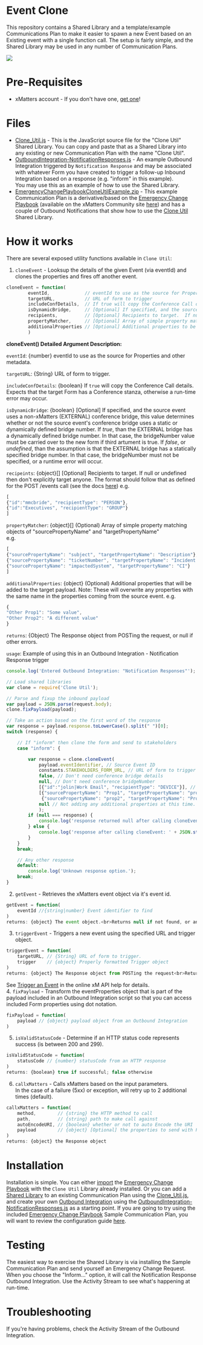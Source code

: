 # Event Clone
This repository contains a Shared Library and a template/example Communications Plan to make it easier to spawn a new Event based on an Existing event with a single function call.
The setup is fairly simple, and the Shared Library may be used in any number of Communication Plans.

<kbd>
  <img src="https://github.com/xmatters/xMatters-Labs/raw/master/media/disclaimer.png">
</kbd>

# Pre-Requisites
* xMatters account - If you don't have one, [get one](https://www.xmatters.com)!

# Files
* [Clone_Util.js](Clone_Util.js) - This is the JavaScript source file for the "Clone Util" Shared Library.
You can copy and paste that as a Shared Library into any existing or new Communication Plan with the name "Clone Util".
* [OutboundIntegration-NotificationResponses.js](OutboundIntegration-NotificationResponses.js) - An example Outbound Integration triggered by `Notification Response` and may be associated with whatever Form you have created to trigger a follow-up Inbound Integration based on a response (e.g. "inform" in this example).<br>You may use this as an example of how to use the Shared Library.
* [EmergencyChangePlaybookCloneUtilExample.zip](EmergencyChangePlaybookCloneUtilExample.zip) - This example Communication Plan is a derivative/based on the [Emergency Change Playbook](https://support.xmatters.com/hc/en-us/articles/360001906232) (available on the xMatters Community site [here](https://support.xmatters.com/hc/en-us/articles/360001906232)) and has a couple of Outbound Notifications that show how to use the [Clone Util](Clone_Util.js) Shared Library.

# How it works
There are several exposed utility functions available in `Clone Util`:

1. `cloneEvent` - Looksup the details of the given Event (via eventId) and clones the properties and fires off another event.

```javascript
cloneEvent = function(
        eventId,             // eventId to use as the source for Properties and other metadata
        targetURL,           // URL of form to trigger
        includeConfDetails,  // If true will copy the Conference Call details.
        isDynamicBridge,     // [Optional] If specified, and the source event uses a non-xMatters, EXTERNAL, conference bridge
        recipients,          // [Optional] Recipients to target.  If null or undefined then do not explicitly target anyone.
        propertyMatcher,     // [Optional] Array of simple property matching objects of "sourcePropertyName" and "targetPropertyName"
        additionalProperties // [Optional] Additional properties to be added to the target payload.
        )
```

   **cloneEvent() Detailed Argument Description:**
   

   `eventId`: {number} eventId to use as the source for Properties and other metadata.

   `targetURL`: {String} URL of form to trigger.

   `includeConfDetails`: {boolean} If `true` will copy the Conference Call details.  Expects that the target Form has a  Conference stanza, otherwise a run-time error may occur.

   `isDynamicBridge`: {boolean} [Optional] If specified, and the source event uses a non-xMatters (EXTERNAL) conference bridge, this value determines whether or not the source event's conference bridge uses a static or dynamically defined bridge number.
   If *_true_*, than the EXTERNAL bridge has a dynamically defined bridge number.  In that case, the bridgeNumber value must be carried over to the new form if third artument is true.
   If *_false_*, or *_undefined_*, than the assumption is that the EXTERNAL bridge has a statically specified bridge number.  In that case, the bridgeNumber must not be specified, or a runtime error will occur.

   `recipeints`: {object}\[] [Optional] Recipients to target.  If null or undefined then don't explicitly target anyone. The format should follow that as defined for the POST /events call (see the docs [here](https://help.xmatters.com/xmapi/index.html?javascript#trigger-an-event))
   e.g.
   
   ```javascript
[
{"id":"mmcbride", "recipientType": "PERSON"},
{"id":"Executives", "recipientType": "GROUP"}
]
   ```

   `propertyMatcher`: {object}\[] (Optional) Array of simple property matching objects of "sourcePropertyName" and "targetPropertyName"<br>
   e.g.

   ```javascript
[
{"sourcePropertyName": "subject", "targetPropertyName": "Description"},
{"sourcePropertyName": "ticketNumber", "targetPropertyName": "Incident ID"},
{"sourcePropertyName": "impactedSystem", "targetPropertyName": "CI"}
]
   ```

   `additionalProperties`: {object} (Optional) Additional properties that will be added to the target payload.
   Note: These will overwrite any properties with the same name in the properties coming from the source event.
   e.g.
   
   ```javascript
{
"Other Prop1": "Some value",
"Other Prop2": "A different value"
}
   ```

   `returns`: {Object} The Response object from POSTing the request, or null if other errors.
   
   `usage`: Example of using this in an Outbound Integration - Notification Response trigger

```javascript
console.log('Entered Outbound Integration: "Notification Responses"');

// Load shared libraries
var clone = require('Clone Util');

// Parse and fixup the inbound payload
var payload = JSON.parse(request.body);
clone.fixPayload(payload);

// Take an action based on the first word of the response
var response = payload.response.toLowerCase().split(" ")[0];
switch (response) {

    // If "inform" then clone the form and send to stakeholders
    case "inform": {

        var response = clone.cloneEvent(
            payload.eventIdentifier, // Source Event ID
            constants.STAKEHOLDERS_FORM_URL, // URL of form to trigger
            false, // Don't need conference bridge details
            null, // Don't need conference bridgeNumber
            [{"id":"jolin|Work Email", "recipientType": "DEVICE"}], // Specific recipients (optional)
            [{"sourcePropertyName": "Prop1", "targetPropertyName": "prop2"}, // Property map (optional)
             {"sourcePropertyName": "prop2", "targetPropertyName": "Prop1"}],
            null // Not adding any additional properties at this time.
            );
        if (null === response) {
            console.log('response returned null after calling cloneEvent.');
        } else {
            console.log('response after calling cloneEvent: ' + JSON.stringify(response, null, 4));
        }
    }
    break;

    // Any other response
    default:
        console.log('Unknown response option.');
    break;
}
```
2. `getEvent` - Retrieves the xMatters event object via it's event id.
```javascript
getEvent = function(
    eventId //{string|number} Event identifier to find
)
returns: {object} The event object.<br>Returns null if not found, or an error was returned.
```
3. `triggerEvent` - Triggers a new event using the specified URL and trigger object.
```javascript
triggerEvent = function(
    targetURL, // {String} URL of form to trigger.
    trigger    // {object} Properly formatted Trigger object 
)
returns: {object} The Response object from POSTing the request<br>Returns null if other errors.
```
See [Trigger an Event](https://help.xmatters.com/xmapi/index.html?javascript#trigger-an-event) in the online xM API help for details.<br>
4. `fixPayload` - Transform the eventProperties object that is part of the payload included in an Outbound Integration script so that you can access included Form properties using dot notation.
```javascript
fixPayload = function(
    payload // {object} payload object from an Outbound Integration
)
```
5. `isValidStatusCode` - Determine if an HTTP status code represents success (is between 200 and 299).
```javascript
isValidStatusCode = function(
    statusCode // {number} statusCode from an HTTP response
)
returns: {boolean} true if successful; false otherwise
```
6. `callxMatters` - Calls xMatters based on the input parameters.<br>In the case of a failure (5xx) or exception, will retry up to 2 additional times (default).
```javascript
callxMatters = function(
    method,        // {string} the HTTP method to call
    path,          // {string} path to make call against
    autoEncodeURI, // {boolean} whether or not to auto Encode the URI
    payload        // {object} [Optional] the properties to send with POST or PUT
)
returns: {object} the Response object
``` 

# Installation
Installation is simple.
You can either [import](https://help.xmatters.com/ondemand/xmodwelcome/communicationplanbuilder/exportcommplan.htm) the [Emergency Change Playbook](EmergencyChangePlaybookCloneUtilExample.zip) with the `Clone Util` Library already installed.
Or you can add a [Shared Library](https://help.xmatters.com/ondemand/xmodwelcome/integrationbuilder/shared-libraries.htm) to an existing Communication Plan using the [Clone_Util.js](Clone_Util.js),
and create your own [Outbound Integration](https://help.xmatters.com/ondemand/xmodwelcome/integrationbuilder/example-outbound-updates.htm) using the [OutboundIntegration-NotificationResponses.js](OutboundIntegration-NotificationResponses.js) as a starting point.
If you are going to try using the included [Emergency Change Playbook](EmergencyChangePlaybookCloneUtilExample.zip) Sample Communication Plan, you will want to review the configuration guide [here](https://support.xmatters.com/hc/en-us/articles/360001906232).


# Testing
The easiest way to exercise the Shared Library is via installing the Sample Communication Plan and send yourself an Emergency Change Request.  When you choose the "Inform..." option, it will call the Notification Response Outbound Integration.  Use the Activity Stream to see what's happening at run-time.  

# Troubleshooting
If you're having problems, check the Activity Stream of the Outbound Integration.<br>
